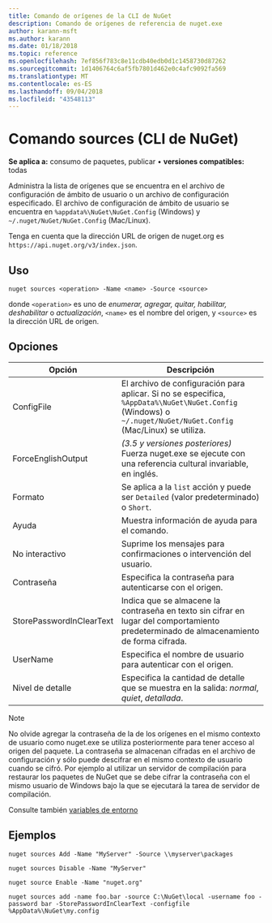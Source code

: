 ```yaml
---
title: Comando de orígenes de la CLI de NuGet
description: Comando de orígenes de referencia de nuget.exe
author: karann-msft
ms.author: karann
ms.date: 01/18/2018
ms.topic: reference
ms.openlocfilehash: 7ef856f783c8e11cdb40edb0d1c1458730d87262
ms.sourcegitcommit: 1d1406764c6af5fb7801d462e0c4afc9092fa569
ms.translationtype: MT
ms.contentlocale: es-ES
ms.lasthandoff: 09/04/2018
ms.locfileid: "43548113"
---
```

# <a name="sources-command-nuget-cli"></a>Comando sources (CLI de NuGet)

**Se aplica a:** consumo de paquetes, publicar &bullet; **versiones compatibles:** todas

Administra la lista de orígenes que se encuentra en el archivo de configuración de ámbito de usuario o un archivo de configuración especificado. El archivo de configuración de ámbito de usuario se encuentra en `%appdata%\NuGet\NuGet.Config` (Windows) y `~/.nuget/NuGet/NuGet.Config` (Mac/Linux).

Tenga en cuenta que la dirección URL de origen de nuget.org es `https://api.nuget.org/v3/index.json`.

## <a name="usage"></a>Uso

```cli
nuget sources <operation> -Name <name> -Source <source>
```

donde `<operation>` es uno de *enumerar, agregar, quitar, habilitar, deshabilitar* o *actualización*, `<name>` es el nombre del origen, y `<source>` es la dirección URL de origen.

## <a name="options"></a>Opciones

| Opción | Descripción |
| --- | --- |
| ConfigFile | El archivo de configuración para aplicar. Si no se especifica, `%AppData%\NuGet\NuGet.Config` (Windows) o `~/.nuget/NuGet/NuGet.Config` (Mac/Linux) se utiliza.|
| ForceEnglishOutput | *(3.5 y versiones posteriores)*  Fuerza nuget.exe se ejecute con una referencia cultural invariable, en inglés. |
| Formato | Se aplica a la `list` acción y puede ser `Detailed` (valor predeterminado) o `Short`. |
| Ayuda | Muestra información de ayuda para el comando. |
| No interactivo | Suprime los mensajes para confirmaciones o intervención del usuario. |
| Contraseña | Especifica la contraseña para autenticarse con el origen. |
| StorePasswordInClearText | Indica que se almacene la contraseña en texto sin cifrar en lugar del comportamiento predeterminado de almacenamiento de forma cifrada. |
| UserName | Especifica el nombre de usuario para autenticar con el origen. |
| Nivel de detalle | Especifica la cantidad de detalle que se muestra en la salida: *normal*, *quiet*, *detallada*. |

> [!Note]
> No olvide agregar la contraseña de la de los orígenes en el mismo contexto de usuario como nuget.exe se utiliza posteriormente para tener acceso al origen del paquete. La contraseña se almacenan cifradas en el archivo de configuración y sólo puede descifrar en el mismo contexto de usuario cuando se cifró. Por ejemplo al utilizar un servidor de compilación para restaurar los paquetes de NuGet que se debe cifrar la contraseña con el mismo usuario de Windows bajo la que se ejecutará la tarea de servidor de compilación.

Consulte también [variables de entorno](cli-ref-environment-variables.md)

## <a name="examples"></a>Ejemplos

```cli
nuget sources Add -Name "MyServer" -Source \\myserver\packages

nuget sources Disable -Name "MyServer"

nuget source Enable -Name "nuget.org"

nuget sources add -name foo.bar -source C:\NuGet\local -username foo -password bar -StorePasswordInClearText -configfile %AppData%\NuGet\my.config
```
